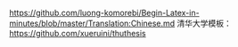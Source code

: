 https://github.com/luong-komorebi/Begin-Latex-in-minutes/blob/master/Translation:Chinese.md
清华大学模板：https://github.com/xueruini/thuthesis